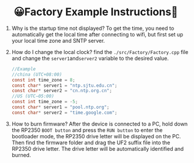 <h1 align = center >😀Factory Example Instructions🎁</h1>

1. Why is the startup time not displayed?
    To get the time, you need to automatically get the local time after connecting to wifi, but first set up your local time zone and SNTP server.

2. How do I change the local clock?
    find the `./src/Factory/Factory.cpp` file and change the `server1`and`server2` variable to the desired value.
    ```c
    //Example
    //china (UTC+08:00)
    const int time_zone = 8;
    const char* server1 = "ntp.sjtu.edu.cn";
    const char* server2 = "cn.ntp.org.cn";
    //US (UTC−05:00)
    const int time_zone = -5;
    const char* server1 = "pool.ntp.org";
    const char* server2 = "time.google.com";  
    ```
3. How to burn firmware?
    After the device is connected to a PC, hold down the RP2350 `BOOT button` and press the `RUN button` to enter the bootloader mode, the RP2350 drive letter will be displayed on the PC. Then find the firmware folder and drag the UF2 suffix file into the RP2350 drive letter. The drive letter will be automatically identified and burned.
